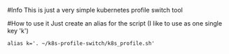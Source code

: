 #Info
This is just a very simple kubernetes profile switch tool

#How to use it
Just create an alias for the script (I like to use as one single key 'k')
```
alias k='. ~/k8s-profile-switch/k8s_profile.sh'
```
